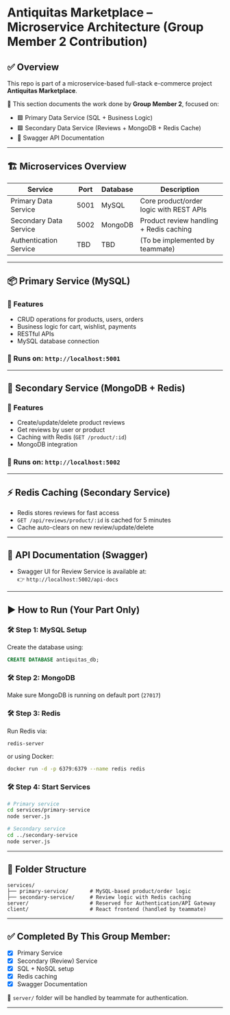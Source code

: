 # Antiquitas Marketplace – Microservice Architecture (Group Member 2 Contribution)

## ✅ Overview

This repo is part of a microservice-based full-stack e-commerce project **Antiquitas Marketplace**.

🔧 This section documents the work done by **Group Member 2**, focused on:

- 🟩 Primary Data Service (SQL + Business Logic)
- 🟩 Secondary Data Service (Reviews + MongoDB + Redis Cache)
- 🧾 Swagger API Documentation

---

## 🏗️ Microservices Overview

| Service                  | Port  | Database   | Description                                |
|--------------------------|-------|------------|--------------------------------------------|
| Primary Data Service     | 5001  | MySQL      | Core product/order logic with REST APIs    |
| Secondary Data Service   | 5002  | MongoDB    | Product review handling + Redis caching    |
| Authentication Service   | TBD   | TBD        | (To be implemented by teammate)            |

---

## 📦 Primary Service (MySQL)

### 🔧 Features
- CRUD operations for products, users, orders
- Business logic for cart, wishlist, payments
- RESTful APIs
- MySQL database connection

### 🔗 Runs on: `http://localhost:5001`

---

## 💬 Secondary Service (MongoDB + Redis)

### 🔧 Features
- Create/update/delete product reviews
- Get reviews by user or product
- Caching with Redis (`GET /product/:id`)
- MongoDB integration

### 🔗 Runs on: `http://localhost:5002`

---

## ⚡ Redis Caching (Secondary Service)

- Redis stores reviews for fast access
- `GET /api/reviews/product/:id` is cached for 5 minutes
- Cache auto-clears on new review/update/delete

---

## 📘 API Documentation (Swagger)

- Swagger UI for Review Service is available at:  
  👉 `http://localhost:5002/api-docs`

---

## ▶️ How to Run (Your Part Only)

### 🛠️ Step 1: MySQL Setup
Create the database using:
```sql
CREATE DATABASE antiquitas_db;
```

### 🛠️ Step 2: MongoDB
Make sure MongoDB is running on default port (`27017`)

### 🛠️ Step 3: Redis
Run Redis via:
```bash
redis-server
```
or using Docker:
```bash
docker run -d -p 6379:6379 --name redis redis
```

### 🛠️ Step 4: Start Services
```bash
# Primary service
cd services/primary-service
node server.js

# Secondary service
cd ../secondary-service
node server.js
```

---

## 📁 Folder Structure

```
services/
├── primary-service/       # MySQL-based product/order logic
├── secondary-service/     # Review logic with Redis caching
server/                    # Reserved for Authentication/API Gateway
client/                    # React frontend (handled by teammate)
```

---

## ✅ Completed By This Group Member:
- [x] Primary Service
- [x] Secondary (Review) Service
- [x] SQL + NoSQL setup
- [x] Redis caching
- [x] Swagger Documentation

📌 `server/` folder will be handled by teammate for authentication.

---